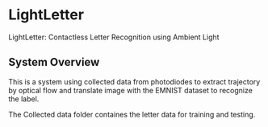 # LightLetter
LightLetter: Contactless Letter Recognition using Ambient Light

## System Overview
This is a system using collected data from photodiodes to extract trajectory by optical flow and translate image with the EMNIST dataset to recognize the label.

The Collected data folder containes the letter data for training and testing.
